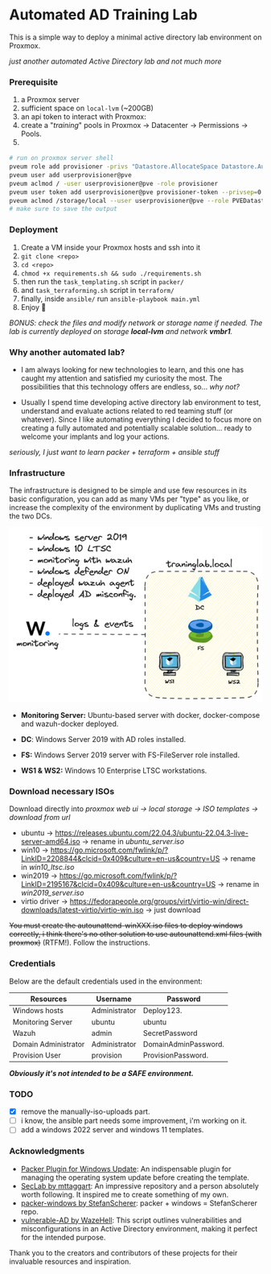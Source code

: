 # Automated AD Training Lab
This is a simple way to deploy a minimal active directory lab environment on Proxmox.

*just another automated Active Directory lab and not much more*

### Prerequisite
1. a Proxmox server
2. sufficient space on `local-lvm` (~200GB)
3. an api token to interact with Proxmox:
4. create a "*training*" pools in Proxmox -> Datacenter -> Permissions -> Pools.
5. 
```bash
# run on proxmox server shell
pveum role add provisioner -privs "Datastore.AllocateSpace Datastore.Audit Pool.Allocate SDN.Use Sys.Audit Sys.Console Sys.Modify VM.Allocate VM.Audit VM.Clone VM.Config.CDROM VM.Config.Cloudinit VM.Config.CPU VM.Config.Disk VM.Config.HWType VM.Config.Memory VM.Config.Network VM.Console VM.Config.Options VM.Migrate VM.Monitor VM.PowerMgmt"
pveum user add userprovisioner@pve
pveum aclmod / -user userprovisioner@pve -role provisioner
pveum user token add userprovisioner@pve provisioner-token --privsep=0
pveum aclmod /storage/local --user userprovisioner@pve --role PVEDatastoreAdmin --token userprovisioner@pve\!provisioner-token
# make sure to save the output
```


### Deployment
1. Create a VM inside your Proxmox hosts and ssh into it
2. `git clone <repo>` 
3. `cd <repo>`
4. `chmod +x requirements.sh && sudo ./requirements.sh`
5. then run the `task_templating.sh` script in `packer/`
6. and `task_terraforming.sh` script in `terraform/`
7. finally, inside `ansible/` run `ansible-playbook main.yml`
8. Enjoy :crossed_fingers:

*BONUS: check the files and modify network or storage name if needed.
The lab is currently deployed on storage **local-lvm** and network **vmbr1**.*

### Why another automated lab?

- I am always looking for new technologies to learn, and this one has caught my attention and satisfied my curiosity the most. The possibilities that this technology offers are endless, so... *why not?*

- Usually I spend time developing active directory lab environment to test, understand and evaluate actions related to red teaming stuff (or whatever). Since I like automating everything I decided to focus more on creating a fully automated and potentially scalable solution... ready to welcome your implants and log your actions.

*seriously, I just want to learn packer + terraform + ansible stuff*

### Infrastructure
The infrastructure is designed to be simple and use few resources in its basic configuration, you can add as many VMs per "type" as you like, or increase the complexity of the environment by duplicating VMs and trusting the two DCs. 

![image](traininglab-schema.png)

- **Monitoring Server:** Ubuntu-based server with docker, docker-compose and wazuh-docker deployed.

- **DC**: Windows Server 2019 with AD roles installed.

- **FS:** Windows Server 2019 server with FS-FileServer role installed.

- **WS1 & WS2:** Windows 10 Enterprise LTSC workstations.

### Download necessary ISOs
Download directly into *proxmox web ui -> local storage -> ISO templates -> download from url*

- ubuntu -> https://releases.ubuntu.com/22.04.3/ubuntu-22.04.3-live-server-amd64.iso -> rename in *ubuntu_server.iso*
- win10 -> https://go.microsoft.com/fwlink/p/?LinkID=2208844&clcid=0x409&culture=en-us&country=US -> rename in *win10_ltsc.iso*
- win2019 -> https://go.microsoft.com/fwlink/p/?LinkID=2195167&clcid=0x409&culture=en-us&country=US -> rename in *win2019_server.iso*
- virtio driver -> https://fedorapeople.org/groups/virt/virtio-win/direct-downloads/latest-virtio/virtio-win.iso -> just download

~~You must create the autounattend-winXXX.iso files to deploy windows correctly, i think there's no other solution to use autounattend.xml files (with proxmox)~~ (RTFM!).
Follow the instructions.

### Credentials
Below are the default credentials used in the environment:

| Resources            | Username      | Password              |
|----------------------|---------------|-----------------------|
| Windows hosts        | Administrator | Deploy123.          |
| Monitoring Server    | ubuntu        | ubuntu                |
| Wazuh                | admin         | SecretPassword        |
| Domain Administrator | Administrator | DomainAdminPassword.  |
| Provision User       | provision     | ProvisionPassword.    |


***Obviously it's not intended to be a SAFE environment.***

### TODO
- [x] remove the manually-iso-uploads part.
- [ ] i know, the ansible part needs some improvement, i'm working on it.
- [ ] add a windows 2022 server and windows 11 templates.

### Acknowledgments
- [Packer Plugin for Windows Update](https://github.com/rgl/packer-plugin-windows-update): An indispensable plugin for managing the operating system update before creating the template.
- [SecLab by mttaggart](https://github.com/mttaggart/seclab): An impressive repository and a person absolutely worth following. It inspired me to create something of my own.
- [packer-windows by StefanScherer](https://github.com/StefanScherer/packer-windows): packer + windows = StefanScherer repo.
- [vulnerable-AD by WazeHell](https://github.com/WazeHell/vulnerable-AD): This script outlines vulnerabilities and misconfigurations in an Active Directory environment, making it perfect for the intended purpose.


Thank you to the creators and contributors of these projects for their invaluable resources and inspiration.